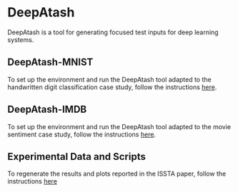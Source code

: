 # DeepAtash

DeepAtash is a tool for generating focused test inputs for deep learning systems.


## DeepAtash-MNIST ##
To set up the environment and run the DeepAtash tool adapted to the handwritten digit classification case study, follow the instructions [here](../MNIST/README.md).


## DeepAtash-IMDB ##
To set up the environment and run the DeepAtash tool adapted to the movie sentiment case study, follow the instructions [here](../IMDB/README.md). 


## Experimental Data and Scripts ##
To regenerate the results and plots reported in the ISSTA paper, follow the instructions [here](../experiments/README.md) 
